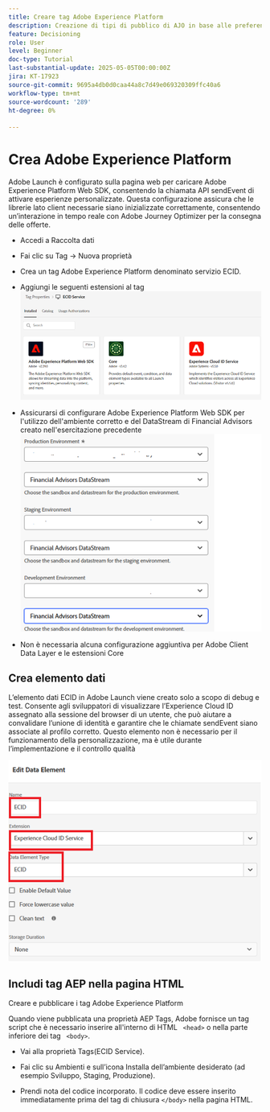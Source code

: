 ```yaml
---
title: Creare tag Adobe Experience Platform
description: Creazione di tipi di pubblico di AJO in base alle preferenze di investimento degli utenti (azioni, obbligazioni, CD)
feature: Decisioning
role: User
level: Beginner
doc-type: Tutorial
last-substantial-update: 2025-05-05T00:00:00Z
jira: KT-17923
source-git-commit: 9695a4db0d0caa44a8c7d49e069320309ffc40a6
workflow-type: tm+mt
source-wordcount: '289'
ht-degree: 0%

---
```



# Crea Adobe Experience Platform

Adobe Launch è configurato sulla pagina web per caricare Adobe Experience Platform Web SDK, consentendo la chiamata API sendEvent di attivare esperienze personalizzate. Questa configurazione assicura che le librerie lato client necessarie siano inizializzate correttamente, consentendo un’interazione in tempo reale con Adobe Journey Optimizer per la consegna delle offerte.

* Accedi a Raccolta dati
* Fai clic su Tag -> Nuova proprietà
* Crea un tag Adobe Experience Platform denominato servizio ECID.

* Aggiungi le seguenti estensioni al tag
  ![tag-estensioni](assets/ecid-tag.png)

* Assicurarsi di configurare Adobe Experience Platform Web SDK per l&#39;utilizzo dell&#39;ambiente corretto e del DataStream di Financial Advisors creato nell&#39;esercitazione precedente
  ![configurazione-sdk-web](assets/web-sdk-configuration.png)

* Non è necessaria alcuna configurazione aggiuntiva per Adobe Client Data Layer e le estensioni Core

## Crea elemento dati

L’elemento dati ECID in Adobe Launch viene creato solo a scopo di debug e test. Consente agli sviluppatori di visualizzare l’Experience Cloud ID assegnato alla sessione del browser di un utente, che può aiutare a convalidare l’unione di identità e garantire che le chiamate sendEvent siano associate al profilo corretto. Questo elemento non è necessario per il funzionamento della personalizzazione, ma è utile durante l’implementazione e il controllo qualità

![ecid](assets/ecid-data-element.png)


## Includi tag AEP nella pagina HTML

Creare e pubblicare i tag Adobe Experience Platform

Quando viene pubblicata una proprietà AEP Tags, Adobe fornisce un tag script che è necessario inserire all&#39;interno di HTML ``` <head>``` o nella parte inferiore dei tag ``` <body>```.

* Vai alla proprietà Tags(ECID Service).

* Fai clic su Ambienti e sull’icona Installa dell’ambiente desiderato (ad esempio Sviluppo, Staging, Produzione).

* Prendi nota del codice incorporato. Il codice deve essere inserito immediatamente prima del tag di chiusura ```</body>``` nella pagina HTML.

